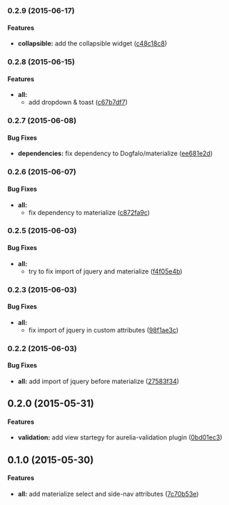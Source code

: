 ### 0.2.9 (2015-06-17)


#### Features

* **collapsible:** add the collapsible widget ([c48c18c8](https://github.com/manuel-guilbault/aurelia-materialize/commit/c48c18c804ae0c1510002f83130e8f8ecfba5172))


### 0.2.8 (2015-06-15)


#### Features

* **all:**
  * add dropdown & toast ([c67b7df7](https://github.com/manuel-guilbault/aurelia-materialize/commit/c67b7df742e09869c7cacc1ac73ea28aaf2b2614))


### 0.2.7 (2015-06-08)


#### Bug Fixes

* **dependencies:** fix dependency to Dogfalo/materialize ([ee681e2d](https://github.com/manuel-guilbault/aurelia-materialize/commit/ee681e2d8efc8be8e327e57db48ac0abd6a2e5d2))


### 0.2.6 (2015-06-07)


#### Bug Fixes

* **all:**
  * fix dependency to materialize ([c872fa9c](https://github.com/manuel-guilbault/aurelia-materialize/commit/c872fa9cef71a251624c9f9278ff6d2b2d41686c))


### 0.2.5 (2015-06-03)


#### Bug Fixes

* **all:**
  * try to fix import of jquery and materialize ([f4f05e4b](https://github.com/manuel-guilbault/aurelia-materialize/commit/f4f05e4b61ed98cd3e4f5bbcd6e2e8daf9ad4753))


### 0.2.3 (2015-06-03)


#### Bug Fixes

* **all:**
  * fix import of jquery in custom attributes ([98f1ae3c](https://github.com/manuel-guilbault/aurelia-materialize/commit/98f1ae3c338f0684c3e911f3f69059bd1052ba3e))


### 0.2.2 (2015-06-03)


#### Bug Fixes

* **all:** add import of jquery before materialize ([27583f34](https://github.com/manuel-guilbault/aurelia-materialize/commit/27583f346b26867b2ba20746173cab27fc8e399c))


## 0.2.0 (2015-05-31)

#### Features

* **validation:** add view startegy for aurelia-validation plugin ([0bd01ec3](https://github.com/manuel-guilbault/aurelia-materialize/commit/0bd01ec350e349e401503143bb195485c4489275))

## 0.1.0 (2015-05-30)

#### Features

* **all:** add materialize select and side-nav attributes ([7c70b53e](https://github.com/manuel-guilbault/aurelia-materialize/commit/7c70b53eb58b988e7c3cc38962f8979fbb9d744c))
